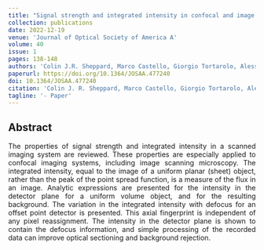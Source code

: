 ```yaml
---
title: "Signal strength and integrated intensity in confocal and image scanning microscopy"
collection: publications
date: 2022-12-19
venue: 'Journal of Optical Society of America A'
volume: 40
issue: 1
pages: 138-148
authors: 'Colin J.R. Sheppard, Marco Castello, Giorgio Tortarolo, Alessandro Zunino, Eli Slenders, Paolo Bianchini, Giuseppe Vicidomini, Alberto Diaspro'
paperurl: https://doi.org/10.1364/JOSAA.477240
doi: 10.1364/JOSAA.477240
citation: 'Colin J. R. Sheppard, Marco Castello, Giorgio Tortarolo, Alessandro Zunino, Eli Slenders, Paolo Bianchini, Giuseppe Vicidomini, and Alberto Diaspro, "Signal strength and integrated intensity in confocal and image scanning microscopy," J. Opt. Soc. Am. A 40, 138-148 (2023) '
tagline: '- Paper'
---
```


<h2> Abstract </h2>
<p align= "justify">
The properties of signal strength and integrated intensity in a scanned imaging system are reviewed. These properties are especially applied to confocal imaging systems, including image scanning microscopy. The integrated intensity, equal to the image of a uniform planar (sheet) object, rather than the peak of the point spread function, is a measure of the flux in an image. Analytic expressions are presented for the intensity in the detector plane for a uniform volume object, and for the resulting background. The variation in the integrated intensity with defocus for an offset point detector is presented. This axial fingerprint is independent of any pixel reassignment. The intensity in the detector plane is shown to contain the defocus information, and simple processing of the recorded data can improve optical sectioning and background rejection.